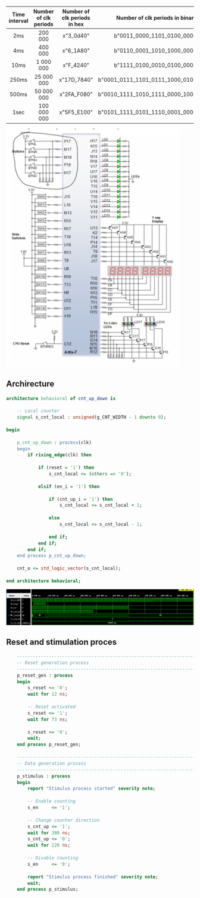 # 

| **Time interval** | **Number of clk periods** | **Number of clk periods in hex** | **Number of clk periods in binary** |
| :-: | :-: | :-: | :-: |
| 2ms | 200 000 | x"3_0d40" | b"0011_0000_1101_0100_0000" |
| 4ms | 400 000 | x"6_1A80" | b"0110_0001_1010_1000_0000" |
| 10ms | 1 000 000 | x"F_4240" | b"1111_0100_0010_0100_0000" |
| 250ms | 25 000 000 | x"17D_7840" | b"0001_0111_1101_0111_1000_0100_0000" |
| 500ms | 50 000 000 | x"2FA_F080" | b"0010_1111_1010_1111_0000_1000_0000" |
| 1sec | 100 000 000 | x"5F5_E100" | b"0101_1111_0101_1110_0001_0000_0000" |

![1](IMAGES/schema.jpg)

## Archirecture

```vhdl
architecture behavioral of cnt_up_down is

    -- Local counter
    signal s_cnt_local : unsigned(g_CNT_WIDTH - 1 downto 0);

begin

    p_cnt_up_down : process(clk)
    begin
        if rising_edge(clk) then
       
            if (reset = '1') then               
                s_cnt_local <= (others => '0'); 

            elsif (en_i = '1') then  
                 
                if (cnt_up_i = '1') then
                    s_cnt_local <= s_cnt_local + 1;
                    
                else
                    s_cnt_local <= s_cnt_local - 1;
                    
                end if;
            end if;
        end if;
    end process p_cnt_up_down;

    cnt_o <= std_logic_vector(s_cnt_local);

end architecture behavioral;
```

![1](IMAGES/prubeh1counter.PNG)

## Reset and stimulation proces
```vhdl
    --------------------------------------------------------------------
    -- Reset generation process
    --------------------------------------------------------------------
    p_reset_gen : process
    begin
        s_reset <= '0';
        wait for 12 ns;
        
        -- Reset activated
        s_reset <= '1';
        wait for 73 ns;

        s_reset <= '0';
        wait;
    end process p_reset_gen;

    --------------------------------------------------------------------
    -- Data generation process
    --------------------------------------------------------------------
    p_stimulus : process
    begin
        report "Stimulus process started" severity note;

        -- Enable counting
        s_en     <= '1';
        
        -- Change counter direction
        s_cnt_up <= '1';
        wait for 380 ns;
        s_cnt_up <= '0';
        wait for 220 ns;

        -- Disable counting
        s_en     <= '0';

        report "Stimulus process finished" severity note;
        wait;
    end process p_stimulus;
```
